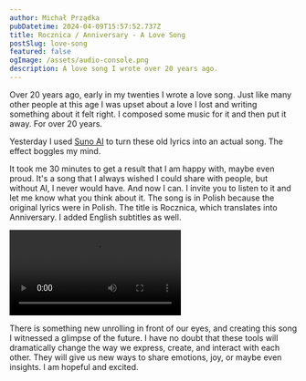 ```yaml
---
author: Michał Prządka
pubDatetime: 2024-04-09T15:57:52.737Z
title: Rocznica / Anniversary - A Love Song
postSlug: love-song
featured: false
ogImage: /assets/audio-console.png
description: A love song I wrote over 20 years ago.
---
```


Over 20 years ago, early in my twenties I wrote a love song. Just like many other people at this age I was upset about a love I lost and writing something about it felt right. I composed some music for it and then put it away. For over 20 years.

Yesterday I used [Suno AI](https://www.suno.ai/) to turn these old lyrics into an actual song. The effect boggles my mind.

It took me 30 minutes to get a result that I am happy with, maybe even proud. It's a song that I always wished I could share with people, but without AI, I never would have. And now I can. I invite you to listen to it and let me know what you think about it. The song is in Polish because the original lyrics were in Polish. The title is Rocznica, which translates into Anniversary. I added English subtitles as well.

<video controls="">
  <source src="/assets/rocznica_video.mp4"  type="video/mp4">
</video>

There is something new unrolling in front of our eyes, and creating this song I witnessed a glimpse of the future. I have no doubt that these tools will dramatically change the way we express, create, and interact with each other. They will give us new ways to share emotions, joy, or maybe even insights. I am hopeful and excited.
